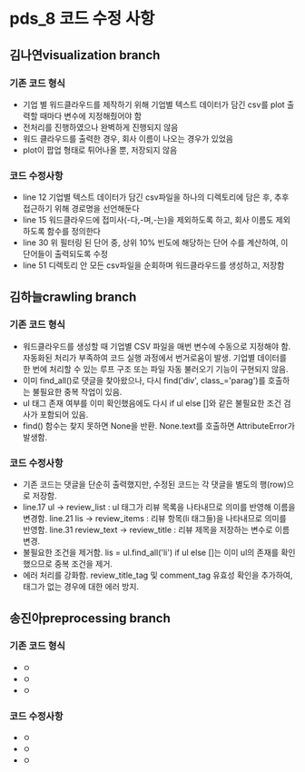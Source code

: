 # pds_8 코드 수정 사항

## 김나연visualization branch
### 기존 코드 형식
- 기업 별 워드클라우드를 제작하기 위해 기업별 텍스트 데이터가 담긴 csv를 plot 출력할 때마다 변수에 지정해줬어야 함
- 전처리를 진행하였으나 완벽하게 진행되지 않음
- 워드 클라우드를 출력한 경우, 회사 이름이 나오는 경우가 있었음
- plot이 팝업 형태로 튀어나올 뿐, 저장되지 않음

### 코드 수정사항
- line 12 기업별 텍스트 데이터가 담긴 csv파일을 하나의 디렉토리에 담은 후, 추후 접근하기 위해 경로명을 선언해둔다
- line 15 워드클라우드에 접미사(-다,-며,-는)을 제외하도록 하고, 회사 이름도 제외하도록 함수를 정의한다
- line 30 위 필터링 된 단어 중, 상위 10% 빈도에 해당하는 단어 수를 계산하여, 이 단어들이 출력되도록 수정
- line 51 디렉토리 안 모든 csv파일을 순회하며 워드클라우드를 생성하고, 저장함
  

## 김하늘crawling branch
### 기존 코드 형식
- 워드클라우드를 생성할 때 기업별 CSV 파일을 매번 변수에 수동으로 지정해야 함. 자동화된 처리가 부족하여 코드 실행 과정에서 번거로움이 
  발생. 기업별 데이터를 한 번에 처리할 수 있는 루프 구조 또는 파일 자동 불러오기 기능이 구현되지 않음.
- 이미 find_all()로 댓글을 찾아왔으나, 다시 find('div', class_='parag')를 호출하는 불필요한 중복 작업이 있음.
- ul 태그 존재 여부를 이미 확인했음에도 다시 if ul else []와 같은 불필요한 조건 검사가 포함되어 있음.
- find() 함수는 찾지 못하면 None을 반환. None.text를 호출하면 AttributeError가 발생함.
  
### 코드 수정사항
- 기존 코드는 댓글을 단순히 출력했지만, 수정된 코드는 각 댓글을 별도의 행(row)으로 저장함. 
- line.17 ul → review_list : ul 태그가 리뷰 목록을 나타내므로 의미를 반영해 이름을 변경함.
  line.21 lis → review_items : 리뷰 항목(li 태그들)을 나타내므로 의미를 반영함.
  line.31 review_text → review_title : 리뷰 제목을 저장하는 변수로 이름 변경.
- 불필요한 조건을 제거함. lis = ul.find_all('li') if ul else []는 이미 ul의 존재를 확인했으므로 중복 조건을 제거.
- 에러 처리를 강화함. review_title_tag 및 comment_tag 유효성 확인을 추가하여, 태그가 없는 경우에 대한 에러 방지.


## 송진아preprocessing branch
### 기존 코드 형식
- ㅇ
- ㅇ
- ㅇ
  
### 코드 수정사항
- ㅇ
- ㅇ
- ㅇ




